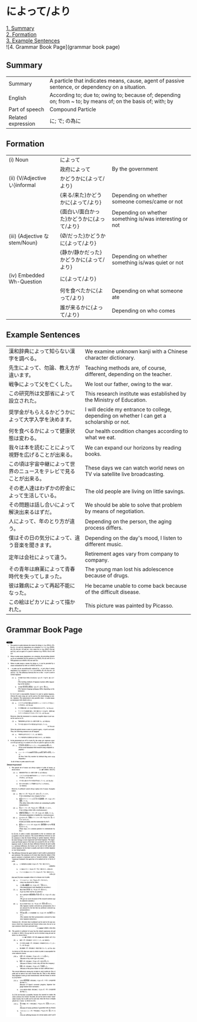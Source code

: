 # によって/より

[1. Summary](#summary)<br>
[2. Formation](#formation)<br>
[3. Example Sentences](#example-sentences)<br>
![4. Grammar Book Page](grammar book page)<br>


## Summary

<table><tr>   <td>Summary</td>   <td>A particle that indicates means, cause, agent of passive sentence, or dependency on a situation.</td></tr><tr>   <td>English</td>   <td>According to; due to; owing to; because of; depending on; from ~ to; by means of; on the basis of; with; by</td></tr><tr>   <td>Part of speech</td>   <td>Compound Particle</td></tr><tr>   <td>Related expression</td>   <td>に; で; の為に</td></tr></table>

## Formation

<table class="table"><tbody><tr class="tr head"><td class="td"><span class="numbers">(i)</span> <span class="bold">Noun</span></td><td class="td"><span class="concept">によって</span></td><td class="td"></td></tr><tr class="tr"><td class="td"></td><td class="td"><span>政府</span><span class="concept">によって</span></td><td class="td"><span>By the government</span></td></tr><tr class="tr head"><td class="td"><span class="numbers">(ii)</span> <span class="bold">{V/Adjective い}informal</span></td><td class="td"><span>かどうか</span><span class="concept">に</span><span>{</span><span class="concept">よって</span><span>/</span><span class="concept">より</span><span>}</span></td><td class="td"></td></tr><tr class="tr"><td class="td"></td><td class="td"><span>{来る/来た}かどうか</span><span class="concept">に</span><span>{</span><span class="concept">よって</span><span>/</span><span class="concept">より</span><span>}</span></td><td class="td"><span>Depending on whether someone comes/came or not</span></td></tr><tr class="tr"><td class="td"></td><td class="td"><span>{面白い/面白かった}かどうか</span><span class="concept">に</span><span>{</span><span class="concept">よって</span><span>/</span><span class="concept">より</span><span>}</span></td><td class="td"><span>Depending on whether something is/was interesting or not</span></td></tr><tr class="tr head"><td class="td"><span class="numbers">(iii)</span> <span class="bold">{Adjective な stem/Noun}</span></td><td class="td"><span>{Ø/だった}かどうか</span><span class="concept">に</span><span>{</span><span class="concept">よって</span><span>/</span><span class="concept">より</span><span>}</span></td><td class="td"></td></tr><tr class="tr"><td class="td"></td><td class="td"><span>{静か/静かだった}かどうか</span><span class="concept">に</span><span>{</span><span class="concept">よって</span><span>/</span><span class="concept">より</span><span>}</span></td><td class="td"><span>Depending on whether something is/was quiet or not</span></td></tr><tr class="tr head"><td class="td"><span class="numbers">(iv)</span> <span class="bold">Embedded Wh-Question</span></td><td class="td"><span class="concept">に</span><span>{</span><span class="concept">よって</span><span>/</span><span class="concept">より</span><span>}</span></td><td class="td"></td></tr><tr class="tr"><td class="td"></td><td class="td"><span>何を食べたか</span><span class="concept">に</span><span>{</span><span class="concept">よって</span><span>/</span><span class="concept">より</span><span>}</span></td><td class="td"><span>Depending on what someone ate</span></td></tr><tr class="tr"><td class="td"></td><td class="td"><span>誰が来るか</span><span class="concept">に</span><span>{</span><span class="concept">よって</span><span>/</span><span class="concept">より</span><span>}</span></td><td class="td"><span>Depending on who comes</span></td></tr></tbody></table>

## Example Sentences

<table><tr>   <td>漢和辞典によって知らない漢字を調べる。</td>   <td>We examine unknown kanji with a Chinese character dictionary.</td></tr><tr>   <td>先生によって、勿論、教え方が違います。</td>   <td>Teaching methods are, of course, different, depending on the teacher.</td></tr><tr>   <td>戦争によって父を亡くした。</td>   <td>We lost our father, owing to the war.</td></tr><tr>   <td>この研究所は文部省によって設立された。</td>   <td>This research institute was established by the Ministry of Education.</td></tr><tr>   <td>奨学金がもらえるかどうかによって大学入学を決めます。</td>   <td>I will decide my entrance to college, depending on whether I can get a scholarship or not.</td></tr><tr>   <td>何を食べるかによって健康状態は変わる。</td>   <td>Our health condition changes according to what we eat.</td></tr><tr>   <td>我々は本を読むことによって視野を広げることが出来る。</td>   <td>We can expand our horizons by reading books.</td></tr><tr>   <td>この頃は宇宙中継によって世界のニュースをテレビで見ることが出来る。</td>   <td>These days we can watch world news on TV via satellite live broadcasting.</td></tr><tr>   <td>その老人達はわずかの貯金によって生活している。</td>   <td>The old people are living on little savings.</td></tr><tr>   <td>その問題は話し合いによって解決出来るはずだ。</td>   <td>We should be able to solve that problem by means of negotiation.</td></tr><tr>   <td>人によって、年のとり方が違う。</td>   <td>Depending on the person, the aging process differs.</td></tr><tr>   <td>僕はその日の気分によって、違う音楽を聞きます。</td>   <td>Depending on the day's mood, I listen to different music.</td></tr><tr>   <td>定年は会社によって違う。</td>   <td>Retirement ages vary from company to company.</td></tr><tr>   <td>その青年は麻薬によって青春時代を失ってしまった。</td>   <td>The young man lost his adolescence because of drugs.</td></tr><tr>   <td>彼は難病によって再起不能になった。</td>   <td>He became unable to come back because of the difficult disease.</td></tr><tr>   <td>この絵はピカソによって描かれた。</td>   <td>This picture was painted by Picasso.</td></tr></table>

## Grammar Book Page

![](../img/Intermediateによって／より.png)

